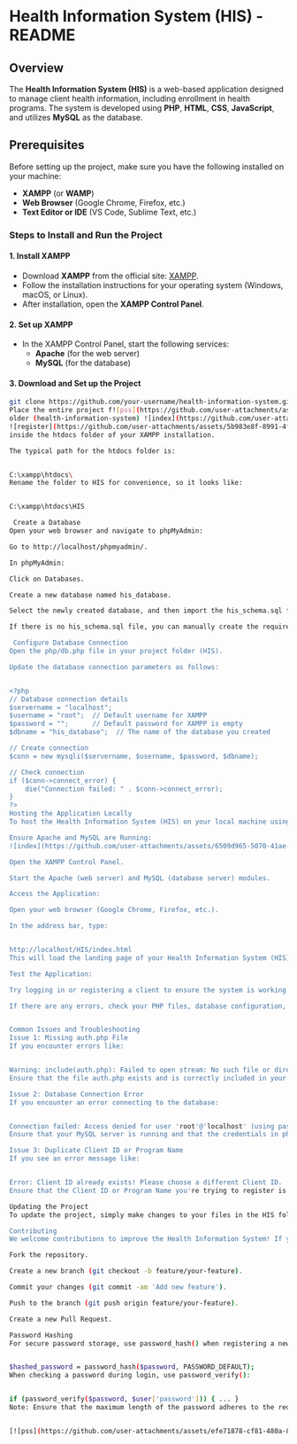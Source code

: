 # Health Information System (HIS) - README

## Overview
The **Health Information System (HIS)** is a web-based application designed to manage client health information, including enrollment in health programs. The system is developed using **PHP**, **HTML**, **CSS**, **JavaScript**, and utilizes **MySQL** as the database.

## Prerequisites
Before setting up the project, make sure you have the following installed on your machine:
- **XAMPP** (or **WAMP**)
- **Web Browser** (Google Chrome, Firefox, etc.)
- **Text Editor or IDE** (VS Code, Sublime Text, etc.)

### Steps to Install and Run the Project

#### 1. Install XAMPP
- Download **XAMPP** from the official site: [XAMPP](https://www.apachefriends.org/index.html).
- Follow the installation instructions for your operating system (Windows, macOS, or Linux).
- After installation, open the **XAMPP Control Panel**.

#### 2. Set up XAMPP
- In the XAMPP Control Panel, start the following services:
    - **Apache** (for the web server)
    - **MySQL** (for the database)

#### 3. Download and Set up the Project
```bash
git clone https://github.com/your-username/health-information-system.git
Place the entire project f![pss](https://github.com/user-attachments/assets/f3a6a91c-803e-4965-a21b-b646eb0cb0ce)
older (health-information-system) ![index](https://github.com/user-attachments/assets/88502f2e-25f2-4c88-b2ae-d2aa200a9721)
![register](https://github.com/user-attachments/assets/5b983e8f-8991-4f06-a149-82954d5f5930)
inside the htdocs folder of your XAMPP installation.

The typical path for the htdocs folder is:


C:\xampp\htdocs\
Rename the folder to HIS for convenience, so it looks like:


C:\xampp\htdocs\HIS

 Create a Database
Open your web browser and navigate to phpMyAdmin:

Go to http://localhost/phpmyadmin/.

In phpMyAdmin:

Click on Databases.

Create a new database named his_database.

Select the newly created database, and then import the his_schema.sql file from the project into this database.

If there is no his_schema.sql file, you can manually create the required tables based on your project's schema.

 Configure Database Connection
Open the php/db.php file in your project folder (HIS).

Update the database connection parameters as follows:


<?php
// Database connection details
$servername = "localhost";
$username = "root";  // Default username for XAMPP
$password = "";      // Default password for XAMPP is empty
$dbname = "his_database";  // The name of the database you created

// Create connection
$conn = new mysqli($servername, $username, $password, $dbname);

// Check connection
if ($conn->connect_error) {
    die("Connection failed: " . $conn->connect_error);
}
?>
Hosting the Application Locally
To host the Health Information System (HIS) on your local machine using XAMPP:

Ensure Apache and MySQL are Running:
![index](https://github.com/user-attachments/assets/6509d965-5070-41ae-a883-7fa2802ec792)

Open the XAMPP Control Panel.

Start the Apache (web server) and MySQL (database server) modules.

Access the Application:

Open your web browser (Google Chrome, Firefox, etc.).

In the address bar, type:


http://localhost/HIS/index.html
This will load the landing page of your Health Information System (HIS).

Test the Application:

Try logging in or registering a client to ensure the system is working correctly.

If there are any errors, check your PHP files, database configuration, and ensure the database is properly set up.


Common Issues and Troubleshooting
Issue 1: Missing auth.php File
If you encounter errors like:


Warning: include(auth.php): Failed to open stream: No such file or directory
Ensure that the file auth.php exists and is correctly included in your PHP files. If missing, create this file to handle authentication or update the include path in your PHP files.

Issue 2: Database Connection Error
If you encounter an error connecting to the database:


Connection failed: Access denied for user 'root'@'localhost' (using password: YES)
Ensure that your MySQL server is running and that the credentials in php/db.php are correct.

Issue 3: Duplicate Client ID or Program Name
If you see an error message like:


Error: Client ID already exists! Please choose a different Client ID.
Ensure that the Client ID or Program Name you're trying to register is unique. The system does not allow duplicate entries.

Updating the Project
To update the project, simply make changes to your files in the HIS folder. If you've made changes to the database schema, remember to update the database accordingly.

Contributing
We welcome contributions to improve the Health Information System! If you'd like to contribute:

Fork the repository.

Create a new branch (git checkout -b feature/your-feature).

Commit your changes (git commit -am 'Add new feature').

Push to the branch (git push origin feature/your-feature).

Create a new Pull Request.

Password Hashing
For secure password storage, use password_hash() when registering a new user:


$hashed_password = password_hash($password, PASSWORD_DEFAULT);
When checking a password during login, use password_verify():


if (password_verify($password, $user['password'])) { ... }
Note: Ensure that the maximum length of the password adheres to the requirements in the screenshot provided.


[![pss](https://github.com/user-attachments/assets/efe71878-cf81-480a-800e-9a7f842e4b38)](http://localhost/HIS/his/video/Health%20Information%20System%20prototype.mp4)
